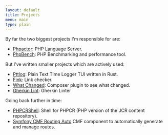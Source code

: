 ```yaml
---
layout: default
title: Projects
menu: main
type: plain
---
```

By far the two biggest projects I'm responsible for are:

- [Phpactor](https://github.com/phpactor/phpactor): PHP Language Server.
- [PhpBench](https://github.com/phpbench/phpbench): PHP Benchmarking and performance tool.

But I've written smaller projects which are actively used:

- [Pttlog](https://github.com/dantleech/pttlog): Plain Text Time Logger TUI written in Rust.
- [Fink](https://github.com/dantleech/fink): Link checker.
- [What Changed](https://github.com/dantleech/what-changed): Composer plugin to see what changed.
- [Gherkin Lint](https://github.com/dantleech/gherkin-lint-php): Gherkin  Linter

Going back further in time:

- [PHPCRShell](https://github.com/phpcr/phpcr-shell): Shell for PHPCR (PHP version of the JCR content repository).
- [Symfony CMF Routing Auto](https://github.com/symfony-cmf/routing-auto) CMF component to automatically generate and manage routes.

